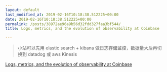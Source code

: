 ```yaml
---
layout: default
last_modified_at: 2019-02-16T10:18:38.512225+00:00
date: 2019-02-16T10:18:38.512225+00:00
permalink: /posts/38972ae96a9b56d32fdd327faa3bf544/
title: Logs, metrics, and the evolution of observability at Coinbase

---
```


> 小站可以先用 elastic search + kibana 做日志存储监控，数据量大后再切换到 datadog 或 aws Kinesis

[Logs, metrics, and the evolution of observability at Coinbase](https://blog.coinbase.com/logs-metrics-and-the-evolution-of-observability-at-coinbase-13196b15edb7)

